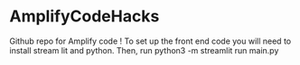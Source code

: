 # AmplifyCodeHacks
Github repo for Amplify code !
To set up the front end code you will need to install stream lit and python.
Then, run 
python3 -m streamlit run main.py 
